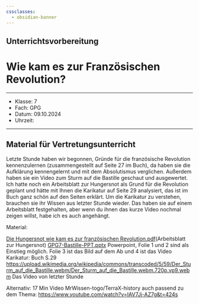 ```yaml
---
cssclasses:
  - obsidian-banner
---
```

## Unterrichtsvorbereitung
# Wie kam es zur Französischen Revolution?
---
- Klasse: 7
- Fach: GPG
- Datum: 09.10.2024
- Uhrzeit:
---

## Material für Vertretungsunterricht

Letzte Stunde haben wir begonnen, Gründe für die französische Revolution kennenzulernen (zusammengestellt auf Seite 27 im Buch), da haben sie die Aufklärung kennengelernt und mit dem Absolutismus verglichen. Außerdem haben sie ein Video zum Sturm auf die Bastille geschaut und ausgewertet. 
Ich hatte noch ein Arbeitsblatt zur Hungersnot als Grund für die Revolution geplant und hätte mit Ihnen die Karikatur auf Seite 29 analysiert, das ist im Buch ganz schön auf den Seiten erklärt. Um die Karikatur zu verstehen, brauchen sie ihr Wissen aus letzter Stunde wieder. Das haben sie auf einem Arbeitsblatt festgehalten, aber wenn du ihnen das kurze Video nochmal zeigen willst, habe ich es auch angehängt. 

Material: 

[Die Hungersnot wie kam es zur französischen Revolution.pdf](https://schuledittelbrunn-my.sharepoint.com/:b:/g/personal/silas_hartmann_schule-dittelbrunn_de/EXqjOeM8No9HnHZ2t5gKT-4BRTHIwQYmlC8u9aMmLAesAw?e=pCdgHs)(Arbeitsblatt zur Hungersnot)
[GPG7-Bastille-PPT.pptx](https://schuledittelbrunn-my.sharepoint.com/:p:/g/personal/silas_hartmann_schule-dittelbrunn_de/EYqczlUoRiJGrZ9ZxuVJdQ0B4xTuDof-G08iNtY7EZb-Xg?e=cE7plK) Powerpoint, Folie 1 und 2 sind als Einstieg möglich. Folie 3 ist das Bild auf dem Ab und 4 ist das Video
Karikatur: Buch S.29
https://upload.wikimedia.org/wikipedia/commons/transcoded/5/59/Der_Sturm_auf_die_Bastille.webm/Der_Sturm_auf_die_Bastille.webm.720p.vp9.webm Das Video von letzter Stunde

Alternativ: 17 Min Video MrWissen-togo/TerraX-history auch passend zu dem Thema: https://www.youtube.com/watch?v=IAV7Jj-AZ7g&t=424s



